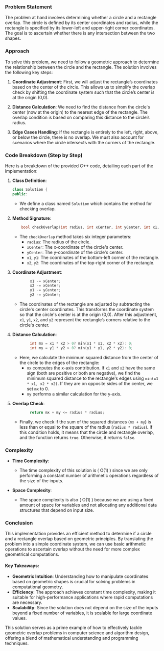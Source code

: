 ### Problem Statement

The problem at hand involves determining whether a circle and a rectangle overlap. The circle is defined by its center coordinates and radius, while the rectangle is specified by its lower-left and upper-right corner coordinates. The goal is to ascertain whether there is any intersection between the two shapes.

### Approach

To solve this problem, we need to follow a geometric approach to determine the relationship between the circle and the rectangle. The solution involves the following key steps:

1. **Coordinate Adjustment**: First, we will adjust the rectangle’s coordinates based on the center of the circle. This allows us to simplify the overlap check by shifting the coordinate system such that the circle’s center is at the origin (0,0).

2. **Distance Calculation**: We need to find the distance from the circle's center (now at the origin) to the nearest edge of the rectangle. The overlap condition is based on comparing this distance to the circle’s radius.

3. **Edge Cases Handling**: If the rectangle is entirely to the left, right, above, or below the circle, there is no overlap. We must also account for scenarios where the circle intersects with the corners of the rectangle.

### Code Breakdown (Step by Step)

Here is a breakdown of the provided C++ code, detailing each part of the implementation:

1. **Class Definition**:
   ```cpp
   class Solution {
   public:
   ```
   - We define a class named `Solution` which contains the method for checking overlap.

2. **Method Signature**:
   ```cpp
       bool checkOverlap(int radius, int xCenter, int yCenter, int x1, int y1, int x2, int y2) {
   ```
   - The `checkOverlap` method takes six integer parameters:
     - `radius`: The radius of the circle.
     - `xCenter`: The x-coordinate of the circle's center.
     - `yCenter`: The y-coordinate of the circle's center.
     - `x1`, `y1`: The coordinates of the bottom-left corner of the rectangle.
     - `x2`, `y2`: The coordinates of the top-right corner of the rectangle.

3. **Coordinate Adjustment**:
   ```cpp
           x1 -= xCenter;
           x2 -= xCenter;
           y1 -= yCenter;
           y2 -= yCenter;
   ```
   - The coordinates of the rectangle are adjusted by subtracting the circle's center coordinates. This transforms the coordinate system so that the circle's center is at the origin (0,0). After this adjustment, `x1`, `y1`, `x2`, and `y2` represent the rectangle’s corners relative to the circle's center.

4. **Distance Calculation**:
   ```cpp
           int mx = x1 * x2 > 0? min(x1 * x1, x2 * x2): 0;
           int my = y1 * y2 > 0? min(y1 * y1, y2 * y2): 0;
   ```
   - Here, we calculate the minimum squared distance from the center of the circle to the edges of the rectangle:
     - `mx` computes the x-axis contribution. If `x1` and `x2` have the same sign (both are positive or both are negative), we find the minimum squared distance to the rectangle's edges using `min(x1 * x1, x2 * x2)`. If they are on opposite sides of the center, we set `mx` to 0.
     - `my` performs a similar calculation for the y-axis.

5. **Overlap Check**:
   ```cpp
           return mx + my <= radius * radius;
   ```
   - Finally, we check if the sum of the squared distances (`mx + my`) is less than or equal to the square of the radius (`radius * radius`). If this condition holds, it means that the circle and rectangle overlap, and the function returns `true`. Otherwise, it returns `false`.

### Complexity

- **Time Complexity**: 
  - The time complexity of this solution is \( O(1) \) since we are only performing a constant number of arithmetic operations regardless of the size of the inputs.

- **Space Complexity**:
  - The space complexity is also \( O(1) \) because we are using a fixed amount of space for variables and not allocating any additional data structures that depend on input size.

### Conclusion

This implementation provides an efficient method to determine if a circle and a rectangle overlap based on geometric principles. By translating the problem into a simple coordinate system, we can use basic arithmetic operations to ascertain overlap without the need for more complex geometrical computations.

#### Key Takeaways:

- **Geometric Intuition**: Understanding how to manipulate coordinates based on geometric shapes is crucial for solving problems in computational geometry.
- **Efficiency**: The approach achieves constant time complexity, making it suitable for high-performance applications where rapid computations are necessary.
- **Scalability**: Since the solution does not depend on the size of the inputs beyond a fixed number of variables, it is scalable for large coordinate values.

This solution serves as a prime example of how to effectively tackle geometric overlap problems in computer science and algorithm design, offering a blend of mathematical understanding and programming techniques.